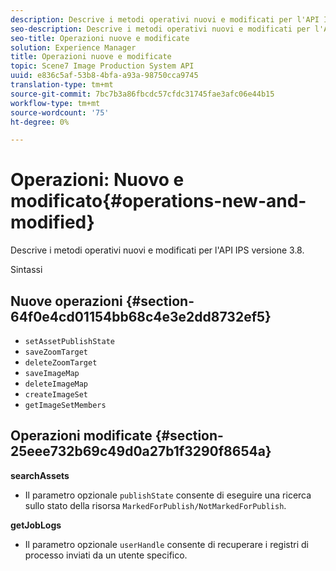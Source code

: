 ```yaml
---
description: Descrive i metodi operativi nuovi e modificati per l'API IPS versione 3.8.
seo-description: Descrive i metodi operativi nuovi e modificati per l'API IPS versione 3.8.
seo-title: Operazioni nuove e modificate
solution: Experience Manager
title: Operazioni nuove e modificate
topic: Scene7 Image Production System API
uuid: e836c5af-53b8-4bfa-a93a-98750cca9745
translation-type: tm+mt
source-git-commit: 7bc7b3a86fbcdc57cfdc31745fae3afc06e44b15
workflow-type: tm+mt
source-wordcount: '75'
ht-degree: 0%

---
```



# Operazioni: Nuovo e modificato{#operations-new-and-modified}

Descrive i metodi operativi nuovi e modificati per l&#39;API IPS versione 3.8.

Sintassi

## Nuove operazioni {#section-64f0e4cd01154bb68c4e3e2dd8732ef5}

* `setAssetPublishState`
* `saveZoomTarget`
* `deleteZoomTarget`
* `saveImageMap`
* `deleteImageMap`
* `createImageSet`
* `getImageSetMembers`

## Operazioni modificate {#section-25eee732b69c49d0a27b1f3290f8654a}

**searchAssets**

* Il parametro opzionale `publishState` consente di eseguire una ricerca sullo stato della risorsa `MarkedForPublish/NotMarkedForPublish`.

**getJobLogs**

* Il parametro opzionale `userHandle` consente di recuperare i registri di processo inviati da un utente specifico.


